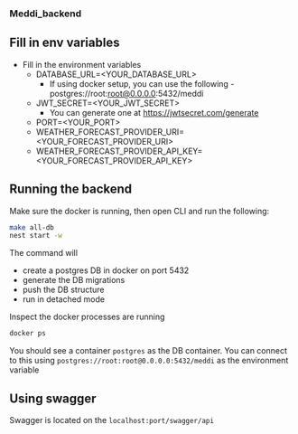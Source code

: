 ### Meddi_backend

## Fill in env variables

- Fill in the environment variables
  - DATABASE_URL=<YOUR_DATABASE_URL>
    - If using docker setup, you can use the following - postgres://root:root@0.0.0.0:5432/meddi
  - JWT_SECRET=<YOUR_JWT_SECRET>
    - You can generate one at https://jwtsecret.com/generate
  - PORT=<YOUR_PORT>
  - WEATHER_FORECAST_PROVIDER_URI=<YOUR_FORECAST_PROVIDER_URI>
  - WEATHER_FORECAST_PROVIDER_API_KEY=<YOUR_FORECAST_PROVIDER_API_KEY>

## Running the backend

Make sure the docker is running, then open CLI and run the following:

```sh
make all-db
nest start -w
```

The command will
  - create a postgres DB in docker on port 5432
  - generate the DB migrations
  - push the DB structure
  - run in detached mode

Inspect the docker processes are running

```sh
docker ps
```

You should see a container `postgres` as the DB container. You can connect to this using `postgres://root:root@0.0.0.0:5432/meddi` as the environment variable

## Using swagger

Swagger is located on the `localhost:port/swagger/api`